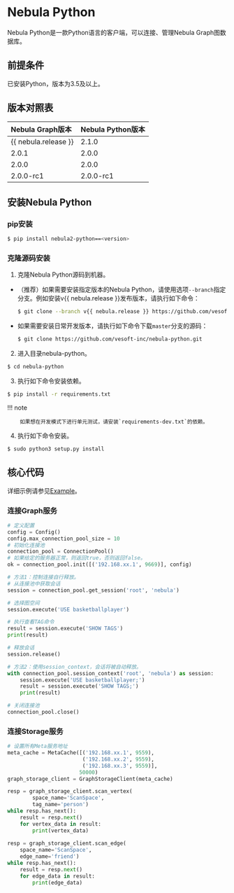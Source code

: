 # Nebula Python

Nebula Python是一款Python语言的客户端，可以连接、管理Nebula Graph图数据库。

## 前提条件

已安装Python，版本为3.5及以上。

## 版本对照表

|Nebula Graph版本|Nebula Python版本|
|:---|:---|
|{{ nebula.release }}|2.1.0|
|2.0.1|2.0.0|
|2.0.0|2.0.0|
|2.0.0-rc1|2.0.0-rc1|

## 安装Nebula Python

### pip安装

```bash
$ pip install nebula2-python==<version>
```

### 克隆源码安装

1. 克隆Nebula Python源码到机器。

  - （推荐）如果需要安装指定版本的Nebula Python，请使用选项`--branch`指定分支。例如安装v{{ nebula.release }}发布版本，请执行如下命令：

    ```bash
    $ git clone --branch v{{ nebula.release }} https://github.com/vesoft-inc/nebula-python.git
    ```

  - 如果需要安装日常开发版本，请执行如下命令下载`master`分支的源码：

    ```bash
    $ git clone https://github.com/vesoft-inc/nebula-python.git
    ```

2. 进入目录nebula-python。

  ```bash
  $ cd nebula-python
  ```

3. 执行如下命令安装依赖。

  ```bash
  $ pip install -r requirements.txt
  ```

  !!! note

        如果想在开发模式下进行单元测试，请安装`requirements-dev.txt`的依赖。

4. 执行如下命令安装。

  ```bash
  $ sudo python3 setup.py install
  ```

## 核心代码

详细示例请参见[Example](https://github.com/vesoft-inc/nebula-python/tree/master/example)。

### 连接Graph服务

```python
# 定义配置
config = Config()
config.max_connection_pool_size = 10
# 初始化连接池
connection_pool = ConnectionPool()
# 如果给定的服务器正常，则返回true，否则返回false。
ok = connection_pool.init([('192.168.xx.1', 9669)], config)

# 方法1：控制连接自行释放。
# 从连接池中获取会话
session = connection_pool.get_session('root', 'nebula')

# 选择图空间
session.execute('USE basketballplayer')

# 执行查看TAG命令
result = session.execute('SHOW TAGS')
print(result)

# 释放会话
session.release()

# 方法2：使用session_context，会话将被自动释放。
with connection_pool.session_context('root', 'nebula') as session:
    session.execute('USE basketballplayer;')
    result = session.execute('SHOW TAGS;')
    print(result)

# 关闭连接池
connection_pool.close()
```

### 连接Storage服务

```python
# 设置所有Meta服务地址
meta_cache = MetaCache([('192.168.xx.1', 9559),
                        ('192.168.xx.2', 9559),
                        ('192.168.xx.3', 9559)],
                       50000)
graph_storage_client = GraphStorageClient(meta_cache)

resp = graph_storage_client.scan_vertex(
        space_name='ScanSpace',
        tag_name='person')
while resp.has_next():
    result = resp.next()
    for vertex_data in result:
        print(vertex_data)
        
resp = graph_storage_client.scan_edge(
    space_name='ScanSpace',
    edge_name='friend')
while resp.has_next():
    result = resp.next()
    for edge_data in result:
        print(edge_data)
```